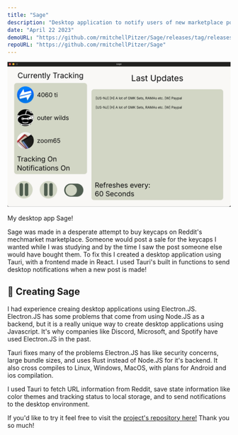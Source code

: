 ```yaml
---
title: "Sage"
description: "Desktop application to notify users of new marketplace posts."
date: "April 22 2023"
demoURL: "https://github.com/rmitchellPitzer/Sage/releases/tag/releases"
repoURL: "https://github.com/rmitchellPitzer/Sage"
---
```


![My desktop app Sage!](/sage1.jpg)
<span>
<p class="text-sm text-center">My desktop app Sage!</p>
</span>

Sage was made in a desperate attempt to buy keycaps on Reddit's mechmarket marketplace. Someone would post a sale for the keycaps I wanted while I was studying and by the time I saw the post someone else would have bought them. To fix this I created a desktop application using Tauri, with a frontend made in React. I used Tauri's built in functions to send desktop notifications when a new post is made!

## 🪻 Creating Sage

I had experience creaing desktop applications using Electron.JS. Electron.JS has some problems that come from using Node.JS as a backend, but it is a really unique way to create desktop applications using Javascript. It's why companies like Discord, Microsoft, and Spotify have used Electron.JS in the past. 

Tauri fixes many of the problems Electron.JS has like security concerns, large bundle sizes, and uses Rust instead of Node.JS for it's backend. It also cross compiles to Linux, Windows, MacOS, with plans for Android and ios compilation. 

I used Tauri to fetch URL information from Reddit, save state information like color themes and tracking status to local storage, and to send notifications to the desktop environment. 

If you'd like to try it feel free to visit the [project's repository here!](https://github.com/rmitchellPitzer/Sage) Thank you so much!